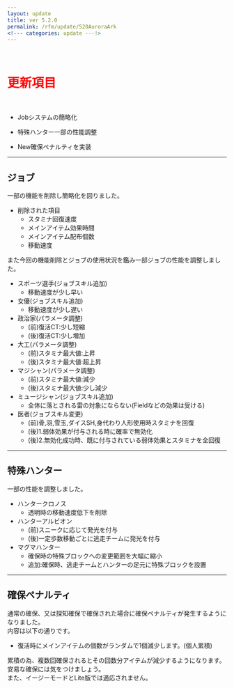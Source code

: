 ```yaml
---
layout: update
title: ver 5.2.0
permalink: /rfm/update/520AuroraArk
<!--- categories: update ---!> 
---
```



<br>
<h1 id="1"><font color="red">更新項目</font></h1><br>


           

+ <span class="green-badge">Job</span>システムの簡略化     

+ <span class="green-badge">特殊ハンター</span>一部の性能調整       

+ <span class="red-badge">New</span>確保ペナルティを実装       

         

-----------------------------------------------------  
## ジョブ    

一部の機能を削除し簡略化を図りました。  

+  削除された項目
   + スタミナ回復速度  
   + メインアイテム効果時間  
   + メインアイテム配布個数
   + 移動速度  
    
また今回の機能削除とジョブの使用状況を鑑み一部ジョブの性能を調整しました。  

+  スポーツ選手(ジョブスキル追加)
   + 移動速度が少し早い  
+  女優(ジョブスキル追加)
   + 移動速度が少し遅い 
+  政治家(パラメータ調整)
   + (前)復活CT:少し短縮
   + (後)復活CT:少し増加
+  大工(パラメータ調整)
   + (前)スタミナ最大値:上昇
   + (後)スタミナ最大値:超上昇
+  マジシャン(パラメータ調整)
   + (前)スタミナ最大値:減少
   + (後)スタミナ最大値:少し減少
+  ミュージシャン(ジョブスキル追加)
   + 全体に落とされる雷の対象にならない(Fieldなどの効果は受ける)  
+  医者(ジョブスキル変更)
   + (前)骨,羽,雪玉,ダイスSH,身代わり人形使用時スタミナを回復
   + (後)1.弱体効果が付与される時に確率で無効化
   + (後)2.無効化成功時、既に付与されている弱体効果とスタミナを全回復
   

-----------------------------------------------------  
## 特殊ハンター      

一部の性能を調整しました。   

+  ハンタークロノス  
   + 透明時の移動速度低下を削除    
+  ハンターアルビオン
   + (前)スニークに応じて発光を付与      
   + (後)一定歩数移動ごとに逃走チームに発光を付与      
+  マグマハンター  
   + 確保時の特殊ブロックへの変更範囲を大幅に縮小   
   + 追加:確保時、逃走チームとハンターの足元に特殊ブロックを設置   

   
   
-----------------------------------------------------  
## 確保ペナルティ  

通常の確保、又は探知確保で確保された場合に確保ペナルティが発生するようになりました。  
内容は以下の通りです。  
  
+ 復活時にメインアイテムの個数がランダムで1個減少します。(個人累積)  
  
累積の為、複数回確保されるとその回数分アイテムが減少するようになります。  
安易な確保には気をつけましょう。  
また、イージーモードとLite版では適応されません。  






